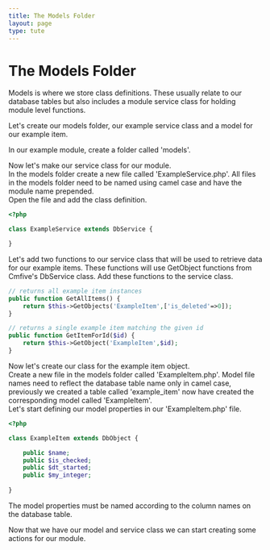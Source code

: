 ```yaml
---
title: The Models Folder
layout: page
type: tute
---
```


# The Models Folder

Models is where we store class definitions. These usually relate to our database tables but also includes a module service class for holding module level functions. 

Let's create our models folder, our example service class and a model for our example item. 

In our example module, create a folder called 'models'.

Now let's make our service class for our module. <br />
In the models folder create a new file called 'ExampleService.php'. All files in the models folder need to be named using camel case and have the module name prepended.<br />
Open the file and add the class definition.
```php
<?php

class ExampleService extends DbService {

}
```
Let's add two functions to our service class that will be used to retrieve data for our example items. These functions will use GetObject functions from Cmfive's DbService class. Add these functions to the service class.
```php
// returns all example item instances
public function GetAllItems() {
    return $this->GetObjects('ExampleItem',['is_deleted'=>0]);
}

// returns a single example item matching the given id
public function GetItemForId($id) {
    return $this->GetObject('ExampleItem',$id);
}
```

Now let's create our class for the example item object. <br />
Create a new file in the models folder called 'ExampleItem.php'. Model file names need to reflect the database table name only in camel case, previously we created a table called 'example_item' now have created the corresponding model called 'ExampleItem'. <br />
Let's start defining our model properties in our 'ExampleItem.php' file.
```php
<?php

class ExampleItem extends DbObject {

    public $name;
    public $is_checked;
    public $dt_started;
    public $my_integer;
    
}
```
The model properties must be named according to the column names on the database table.

Now that we have our model and service class we can start creating some actions for our module.
